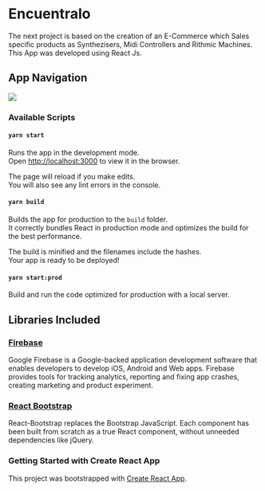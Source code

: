 # Encuentralo

The next project is based on the creation of an E-Commerce which Sales specific products as Synthezisers, Midi Controllers and Rithmic Machines.
This App was developed using React Js.

## App Navigation

![](Encuentralo.gif)

### Available Scripts

#### `yarn start`

Runs the app in the development mode.\
Open [http://localhost:3000](http://localhost:3000) to view it in the browser.

The page will reload if you make edits.\
You will also see any lint errors in the console.

#### `yarn build`

Builds the app for production to the `build` folder.\
It correctly bundles React in production mode and optimizes the build for the best performance.

The build is minified and the filenames include the hashes.\
Your app is ready to be deployed!

#### `yarn start:prod`

Build and run the code optimized for production with a local server.

## Libraries Included

### [Firebase](https://firebase.google.com/docs?hl=es)

Google Firebase is a Google-backed application development software that enables developers to develop iOS, Android and Web apps. Firebase provides tools for tracking analytics, reporting and fixing app crashes, creating marketing and product experiment.

### [React Bootstrap](https://react-bootstrap.github.io/)

React-Bootstrap replaces the Bootstrap JavaScript. Each component has been built from scratch as a true React component, without unneeded dependencies like jQuery.

### Getting Started with Create React App

This project was bootstrapped with [Create React App](https://github.com/facebook/create-react-app).

